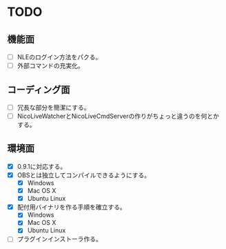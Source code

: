 # TODO

## 機能面

* [ ] NLEのログイン方法をパクる。
* [ ] 外部コマンドの充実化。

## コーディング面

* [ ] 冗長な部分を簡潔にする。
* [ ] NicoLiveWatcherとNicoLiveCmdServerの作りがちょっと違うのを何とかする。

## 環境面

* [x] 0.9.1に対応する。
* [x] OBSとは独立してコンパイルできるようにする。
    * [x] Windows
    * [x] Mac OS X
    * [x] Ubuntu Linux
* [x] 配付用バイナリを作る手順を確立する。
    * [x] Windows
    * [x] Mac OS X
    * [x] Ubuntu Linux
* [ ] プラグインインストーラ作る。
